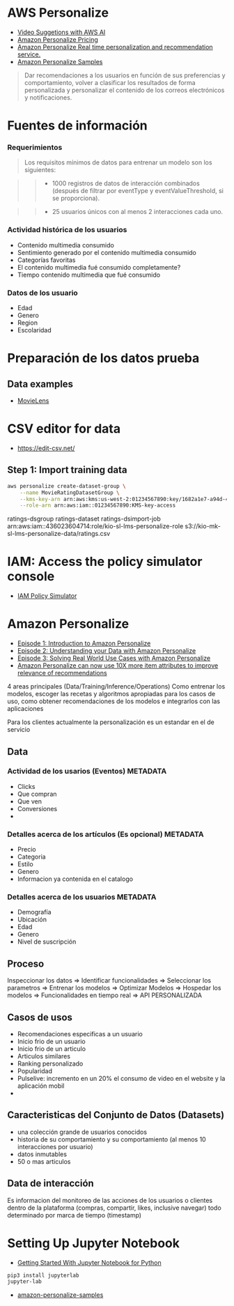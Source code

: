 # AWS Personalize
- [Video Suggetions with AWS AI](https://www.youtube.com/watch?v=glSFmuAfRjE)
- [Amazon Personalize Pricing](https://aws.amazon.com/personalize/pricing/)
- [Amazon Personalize Real time personalization and recommendation service.](https://console.aws.amazon.com/personalize/home?region=us-east-1#start)
- [Amazon Personalize Samples](https://github.com/aws-samples/amazon-personalize-samples)

> Dar recomendaciones a los usuarios en función de sus preferencias y comportamiento, volver a clasificar los resultados de forma personalizada y personalizar el contenido de los correos electrónicos y notificaciones.

# Fuentes de información

### Requerimientos

> Los requisitos mínimos de datos para entrenar un modelo son los siguientes:

>> - 1000 registros de datos de interacción combinados (después de filtrar por eventType y eventValueThreshold, si se proporciona).

>> - 25 usuarios únicos con al menos 2 interacciones cada uno.

### Actividad histórica de los usuarios
- Contenido multimedia consumido
- Sentimiento generado por el contenido multimedia consumido
- Categorías favoritas
- El contenido multimedia fué consumido completamente?
- Tiempo contenido multimedia que fué consumido
  
### Datos de los usuario
- Edad
- Genero
- Region
- Escolaridad

# Preparación de los datos prueba

## Data examples

- [MovieLens](https://grouplens.org/datasets/movielens/)

# CSV editor for data

- https://edit-csv.net/


## Step 1: Import training data

```sh
aws personalize create-dataset-group \
    --name MovieRatingDatasetGroup \
    --kms-key-arn arn:aws:kms:us-west-2:01234567890:key/1682a1e7-a94d-4d92-bbdf-837d3b62315e \
    --role-arn arn:aws:iam::01234567890:KMS-key-access

```
ratings-dsgroup
ratings-dataset
ratings-dsimport-job
arn:aws:iam::436023604714:role/kio-sl-lms-personalize-role
s3://kio-mk-sl-lms-personalize-data/ratings.csv


# IAM: Access the policy simulator console

- [IAM Policy Simulator](https://policysim.aws.amazon.com/home/index.jsp?#)



# Amazon Personalize
- [Episode 1: Introduction to Amazon Personalize](https://youtu.be/TEioktJD1GE)
- [Episode 2: Understanding your Data with Amazon Personalize](https://youtu.be/TEioktJD1GE)
- [Episode 3: Solving Real World Use Cases with Amazon Personalize](https://youtu.be/9N7s_dVVWBE)
- [Amazon Personalize can now use 10X more item attributes to improve relevance of recommendations](https://aws.amazon.com/es/blogs/machine-learning/amazon-personalize-can-now-use-10x-more-item-attributes-to-improve-relevance-of-recommendations/)

4 areas principales (Data/Training/Inference/Operations)
Como entrenar los modelos, escoger las recetas y algoritmos apropiadas para los casos de uso, como obtener recomendaciones de los modelos e integrarlos con las aplicaciones

Para los clientes actualmente la personalización es un estandar en el de servicio   

## Data
### Actividad de los usarios (Eventos) METADATA
- Clicks
- Que compran
- Que ven
- Conversiones
- 
### Detalles acerca de los artículos (Es opcional) METADATA
- Precio
- Categoria
- Estilo
- Genero
- Informacion ya contenida en el catalogo

### Detalles acerca de los usuarios METADATA
- Demografía
- Ubicación
- Edad
- Genero
- Nivel de suscripción

## Proceso

Inspeccionar los datos => Identificar funcionalidades => Seleccionar los parametros => Entrenar los modelos => Optimizar Modelos => Hospedar los modelos => Funcionalidades en tiempo real => API PERSONALIZADA

## Casos de usos
- Recomendaciones especificas a un usuario
- Inicio frio de un usuario
- Inicio frio de un articulo
- Articulos similares
- Ranking personalizado
- Popularidad
- Pulselive: incremento en un 20% el consumo de video en el website y la aplicación mobil
- 
## Caracteristicas del Conjunto de Datos (Datasets)
- una colección grande de usuarios conocidos
- historia de su comportamiento y su comportamiento (al menos 10 interacciones por usuario)
- datos inmutables
- 50 o mas articulos

## Data de interacción
Es informacion del monitoreo de las acciones de los usuarios o clientes dentro de la plataforma (compras, compartir, likes, inclusive navegar) todo determinado por marca de tiempo (timestamp)


# Setting Up Jupyter Notebook
- [Getting Started With Jupyter Notebook for Python](https://medium.com/codingthesmartway-com-blog/getting-started-with-jupyter-notebook-for-python-4e7082bd5d46)

```sh
pip3 install jupyterlab
jupyter-lab
```

- [amazon-personalize-samples](https://github.com/aws-samples/amazon-personalize-samples)